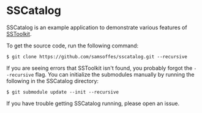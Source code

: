 # SSCatalog

SSCatalog is an example application to demonstrate various features of [SSToolkit](https://github.com/samsoffes/sstoolkit).

To get the source code, run the following command:

    $ git clone https://github.com/samsoffes/sscatalog.git --recursive

If you are seeing errors that SSToolkit isn't found, you probably forgot the `--recursive` flag. You can initialize the submodules manually by running the following in the SSCatalog directory:

    $ git submodule update --init --recursive

If you have trouble getting SSCatalog running, please open an issue.
